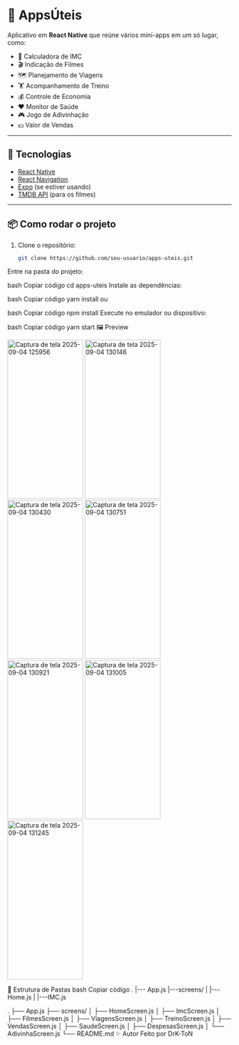 # 📱 AppsÚteis

Aplicativo em **React Native** que reúne vários mini-apps em um só lugar, como:

- 🧮 Calculadora de IMC  
- 🎬 Indicação de Filmes  
- 🗺️ Planejamento de Viagens  
- 🏋️ Acompanhamento de Treino  
- 💰 Controle de Economia  
- ❤️ Monitor de Saúde  
- 🎮 Jogo de Adivinhação  
- 💵 Valor de Vendas  

---

## 🚀 Tecnologias

- [React Native](https://reactnative.dev/)  
- [React Navigation](https://reactnavigation.org/)  
- [Expo](https://expo.dev/) (se estiver usando)  
- [TMDB API](https://www.themoviedb.org/documentation/api) (para os filmes)  

---

## 📦 Como rodar o projeto

1. Clone o repositório:
   ```bash
   git clone https://github.com/seu-usuario/apps-uteis.git
Entre na pasta do projeto:

bash
Copiar código
cd apps-uteis
Instale as dependências:

bash
Copiar código
yarn install
ou

bash
Copiar código
npm install
Execute no emulador ou dispositivo:

bash
Copiar código
yarn start
🖼️ Preview

<img width="170" height="357" alt="Captura de tela 2025-09-04 125956" src="https://github.com/user-attachments/assets/c4dee214-a65f-431b-9559-c691fd883db4" />
<img width="170" height="357" alt="Captura de tela 2025-09-04 130146" src="https://github.com/user-attachments/assets/e8fc7cbc-bd40-4bd2-b83f-b9a061c59014" />
<img width="170" height="357" alt="Captura de tela 2025-09-04 130430" src="https://github.com/user-attachments/assets/f843b1fc-5bf2-44fb-8d6e-2065419673d6" />
<img width="170" height="357" alt="Captura de tela 2025-09-04 130751" src="https://github.com/user-attachments/assets/57ace458-191c-4c3c-9add-8ada445f0e10" />
<img width="170" height="357" alt="Captura de tela 2025-09-04 130921" src="https://github.com/user-attachments/assets/12d1eaa7-2a06-4579-8fe7-4c40201ff71f" />
<img width="170" height="357" alt="Captura de tela 2025-09-04 131005" src="https://github.com/user-attachments/assets/3131d726-ef8e-40c6-9341-bd0e094d7e5f" />
<img width="170" height="357" alt="Captura de tela 2025-09-04 131245" src="https://github.com/user-attachments/assets/cf20d6fa-9117-4433-a39f-5d9266182893" />


📌 Estrutura de Pastas
bash
Copiar código
.
|--- App.js
|---screens/
|   |---Home.js
|   |---IMC.js



.
├── App.js
├── screens/
│   ├── HomeScreen.js
│   ├── ImcScreen.js
│   ├── FilmesScreen.js
│   ├── ViagensScreen.js
│   ├── TreinoScreen.js
│   ├── VendasScreen.js
│   ├── SaudeScreen.js
│   ├── DespesasScreen.js
│   └── AdivinhaScreen.js
└── README.md
✨ Autor
Feito por DrK-ToN

